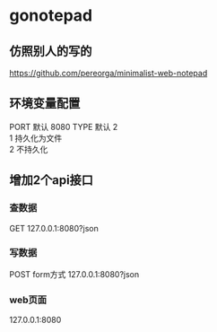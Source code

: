 # gonotepad
## 仿照别人的写的
https://github.com/pereorga/minimalist-web-notepad

## 环境变量配置
PORT 默认 8080
TYPE 默认 2  
1 持久化为文件  
2 不持久化  
## 增加2个api接口

### 查数据
GET
127.0.0.1:8080?json

### 写数据
POST form方式
127.0.0.1:8080?json

### web页面
127.0.0.1:8080
